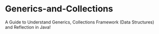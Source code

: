 # Generics-and-Collections
A Guide to Understand Generics, Collections Framework (Data Structures) and Reflection in Java!
